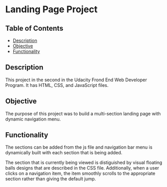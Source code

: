 # Landing Page Project

## Table of Contents

* [Description](#Description)
* [Objective](#Objective)
* [Functionality](#Functionality)

## Description

This project in the second in the Udacity Frond End Web Developer Program. It has HTML, CSS, and JavaScript files. 

## Objective

The purpose of this project was to build a multi-section landing page with dynamic navigation menu. 

## Functionality 

The sections can be added from the js file and navigation bar menu is dynamically built with each section that is being added. 

The section that is currently being viewed is distiguished by visual floating balls designs that are described in the CSS file. Additionally, when a user clicks on a navigation item, the item smoothly scrolls to the appropriate section rather than giving the default jump.
